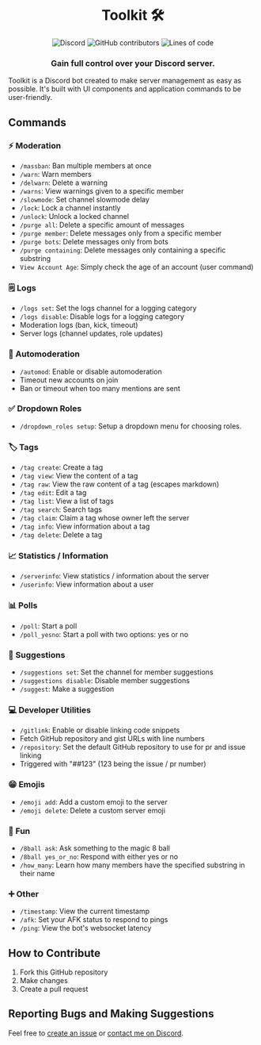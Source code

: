 <div align="center">
	<h1>Toolkit 🛠️</h1>
	<img alt="Discord" src="https://img.shields.io/discord/789829818547175446?label=Discord&style=for-the-badge&logo=discord&color=5865F2&logoColor=white">
	<img alt="GitHub contributors" src="https://img.shields.io/github/contributors/Dorukyum/Toolkit?style=for-the-badge">
	<img alt="Lines of code" src="https://img.shields.io/tokei/lines/github/Dorukyum/Toolkit?style=for-the-badge">
	<h3>Gain full control over your Discord server.</h3>
</div>

Toolkit is a Discord bot created to make server management as easy as possible.
It's built with UI components and application commands to be user-friendly.

## Commands
### ⚡ Moderation
- `/massban`: Ban multiple members at once
- `/warn`: Warn members
- `/delwarn`: Delete a warning
- `/warns`: View warnings given to a specific member
- `/slowmode`: Set channel slowmode delay
- `/lock`: Lock a channel instantly
- `/unlock`: Unlock a locked channel
- `/purge all`: Delete a specific amount of messages
- `/purge member`: Delete messages only from a specific member
- `/purge bots`: Delete messages only from bots
- `/purge containing`: Delete messages only containing a specific substring
- `View Account Age`: Simply check the age of an account (user command)

### 🗒️ Logs
- `/logs set`: Set the logs channel for a logging category
- `/logs disable`: Disable logs for a logging category
- Moderation logs (ban, kick, timeout)
- Server logs (channel updates, role updates)

### 🤖 Automoderation
- `/automod`: Enable or disable automoderation
- Timeout new accounts on join
- Ban or timeout when too many mentions are sent

### ✅ Dropdown Roles
- `/dropdown_roles setup`: Setup a dropdown menu for choosing roles.

### 🏷️ Tags
- `/tag create`: Create a tag
- `/tag view`: View the content of a tag
- `/tag raw`: View the raw content of a tag (escapes markdown)
- `/tag edit`: Edit a tag
- `/tag list`: View a list of tags
- `/tag search`: Search tags
- `/tag claim`: Claim a tag whose owner left the server
- `/tag info`: View information about a tag
- `/tag delete`: Delete a tag

### 📈 Statistics / Information
- `/serverinfo`: View statistics / information about the server
- `/userinfo`: View information about a user

### 📊 Polls
- `/poll`: Start a poll
- `/poll_yesno`: Start a poll with two options: yes or no

### 📢 Suggestions
- `/suggestions set`: Set the channel for member suggestions
- `/suggestions disable`: Disable member suggestions
- `/suggest`: Make a suggestion

### 💻 Developer Utilities
- `/gitlink`: Enable or disable linking code snippets
- Fetch GitHub repository and gist URLs with line numbers
- `/repository`: Set the default GitHub repository to use for pr and issue linking
- Triggered with "##123" (123 being the issue / pr number)

### 😁 Emojis
- `/emoji add`: Add a custom emoji to the server
- `/emoji delete`: Delete a custom server emoji

### 🚀 Fun
- `/8ball ask`: Ask something to the magic 8 ball
- `/8ball yes_or_no`: Respond with either yes or no
- `/how_many`: Learn how many members have the specified substring in their name

### ➕ Other
- `/timestamp`: View the current timestamp
- `/afk`: Set your AFK status to respond to pings
- `/ping`: View the bot's websocket latency

## How to Contribute
1. Fork this GitHub repository
2. Make changes
3. Create a pull request

## Reporting Bugs and Making Suggestions
Feel free to [create an issue](https://github.com/Dorukyum/Toolkit/issues/new) or [contact me on Discord](https://discord.gg/8JsMVhBP4W).
